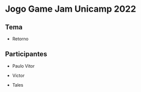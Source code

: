 # Jogo Game Jam Unicamp 2022


## Tema

* Retorno

## Participantes

* Paulo Vitor

* Victor

* Tales
